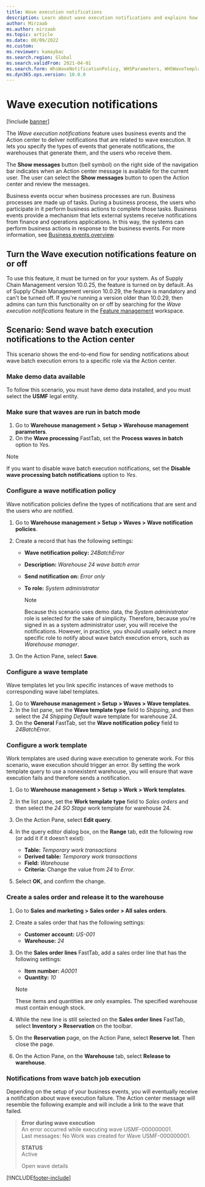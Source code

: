 ```yaml
---
title: Wave execution notifications 
description: Learn about wave execution notifications and explains how to set them up, including an outline on toggling the Wave execution notifications feature.
author: Mirzaab
ms.author: mirzaab
ms.topic: article
ms.date: 08/09/2022
ms.custom:
ms.reviewer: kamaybac
ms.search.region: Global
ms.search.validFrom: 2021-04-01
ms.search.form: WhsWaveNotificationPolicy, WHSParameters, WHSWaveTemplateTable, BusinessEventsWorkspace
ms.dyn365.ops.version: 10.0.0
---
```


# Wave execution notifications

[!include [banner](../includes/banner.md)]

The *Wave execution notifications* feature uses business events and the Action center to deliver notifications that are related to wave execution. It lets you specify the types of events that generate notifications, the warehouses that generate them, and the users who receive them.

The **Show messages** button (bell symbol) on the right side of the navigation bar indicates when an Action center message is available for the current user. The user can select the **Show messages** button to open the Action center and review the messages.

Business events occur when business processes are run. Business processes are made up of tasks. During a business process, the users who participate in it perform business actions to complete those tasks. Business events provide a mechanism that lets external systems receive notifications from finance and operations applications. In this way, the systems can perform business actions in response to the business events. For more information, see [Business events overview](../../fin-ops-core/dev-itpro/business-events/home-page.md).

## Turn the Wave execution notifications feature on or off

To use this feature, it must be turned on for your system. As of Supply Chain Management version 10.0.25, the feature is turned on by default. As of Supply Chain Management version 10.0.29, the feature is mandatory and can't be turned off. If you're running a version older than 10.0.29, then admins can turn this functionality on or off by searching for the *Wave execution notifications* feature in the [Feature management](../../fin-ops-core/fin-ops/get-started/feature-management/feature-management-overview.md) workspace.

## Scenario: Send wave batch execution notifications to the Action center

This scenario shows the end-to-end flow for sending notifications about wave batch execution errors to a specific role via the Action center.

### Make demo data available

To follow this scenario, you must have demo data installed, and you must select the **USMF** legal entity.

### Make sure that waves are run in batch mode

1. Go to **Warehouse management \> Setup \> Warehouse management parameters**.
1. On the **Wave processing** FastTab, set the **Process waves in batch** option to *Yes*.

> [!NOTE]
> If you want to disable wave batch execution notifications, set the **Disable wave processing batch notifications** option to *Yes*.

### Configure a wave notification policy

Wave notification policies define the types of notifications that are sent and the users who are notified.

1. Go to **Warehouse management \> Setup \> Waves \> Wave notification policies**.
1. Create a record that has the following settings:

    - **Wave notification policy:** *24BatchError*
    - **Description:** *Warehouse 24 wave batch error*
    - **Send notification on:** *Error only*
    - **To role:** *System administrator*

        > [!NOTE]
        > Because this scenario uses demo data, the *System administrator* role is selected for the sake of simplicity. Therefore, because you're signed in as a system administrator user, you will receive the notifications. However, in practice, you should usually select a more specific role to notify about wave batch execution errors, such as *Warehouse manager*.

1. On the Action Pane, select **Save**.

### Configure a wave template

Wave templates let you link specific instances of wave methods to corresponding wave label templates.

1. Go to **Warehouse management \> Setup \> Waves \> Wave templates**.
1. In the list pane, set the **Wave template type** field to *Shipping*, and then select the *24 Shipping Default* wave template for warehouse 24.
1. On the **General** FastTab, set the **Wave notification policy** field to *24BatchError*.

### Configure a work template

Work templates are used during wave execution to generate work. For this scenario, wave execution should trigger an error. By setting the work template query to use a nonexistent warehouse, you will ensure that wave execution fails and therefore sends a notification.

1. Go to **Warehouse management \> Setup \> Work \> Work templates**.
1. In the list pane, set the **Work template type** field to *Sales orders* and then select the *24 SO Stage* work template for warehouse 24.
1. On the Action Pane, select **Edit query**.
1. In the query editor dialog box, on the **Range** tab, edit the following row (or add it if it doesn't exist):

    - **Table:** *Temporary work transactions*
    - **Derived table:** *Temporary work transactions*
    - **Field:** *Warehouse*
    - **Criteria:** Change the value from *24* to *Error*.

1. Select **OK**, and confirm the change.

### Create a sales order and release it to the warehouse

1. Go to **Sales and marketing \> Sales order \> All sales orders**.
1. Create a sales order that has the following settings:

    - **Customer account:** *US-001*
    - **Warehouse:** *24*

1. On the **Sales order lines** FastTab, add a sales order line that has the following settings:

    - **Item number:** *A0001*
    - **Quantity:** *10*

    > [!NOTE]
    > These items and quantities are only examples. The specified warehouse must contain enough stock.

1. While the new line is still selected on the **Sales order lines** FastTab, select **Inventory \> Reservation** on the toolbar.
1. On the **Reservation** page, on the Action Pane, select **Reserve lot**. Then close the page.
1. On the Action Pane, on the **Warehouse** tab, select **Release to warehouse**.

### Notifications from wave batch job execution

Depending on the setup of your business events, you will eventually receive a notification about wave execution failure. The Action center message will resemble the following example and will include a link to the wave that failed.

> **Error during wave execution**  
> An error occurred while executing wave USMF-000000001.  
> Last messages: No Work was created for Wave USMF-000000001.
>
> **STATUS**  
> Active
>
> Open wave details

[!INCLUDE[footer-include](../../includes/footer-banner.md)]

